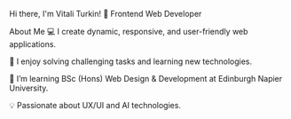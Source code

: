 Hi there, I'm Vitali Turkin! 👋
Frontend Web Developer
  
About Me
💻 I create dynamic, responsive, and user-friendly web applications.

🚀 I enjoy solving challenging tasks and learning new technologies.

🌱 I’m learning BSc (Hons) Web Design & Development at Edinburgh Napier University.

💡 Passionate about UX/UI and AI technologies.
